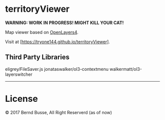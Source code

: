 # territoryViewer

__WARNING: WORK IN PROGRESS! MIGHT KILL YOUR CAT!__

Map viewer based on [OpenLayers4](http://openlayers.org).

Visit at [https://tryone144.github.io/territoryViewer].

## Third Party Libraries

eligrey/FileSaver.js
jonataswalker/ol3-contextmenu
walkermatt/ol3-layerswitcher

---

# License
© 2017 Bernd Busse, All Right Reserverd (as of now)
